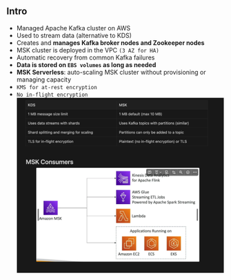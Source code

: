 ## Intro

- Managed Apache Kafka cluster on AWS
- Used to stream data (alternative to KDS)
- Creates and **manages Kafka broker nodes and Zookeeper nodes**
- MSK cluster is deployed in the VPC `(3 AZ for HA)`
- Automatic recovery from common Kafka failures
- **Data is stored on `EBS volumes` as long as needed**
- **MSK Serverless**: auto-scaling MSK cluster without provisioning or managing capacity
- `KMS for at-rest encryption`
- `No in-flight encryption`
![alt text](image-28.png)